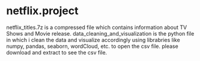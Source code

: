 # netflix.project
netflix_titles.7z is a compressed file which contains information about TV Shows and Movie release. data_cleaning_and_visualization is the python file in which i clean the data and visualize accordingly using librabries like numpy, pandas, seaborn, wordCloud, etc. to open the csv file. please download and extract to see the csv file.
